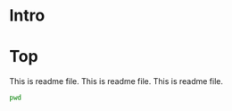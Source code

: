 # Intro

# Top

This  is readme file.
This  is readme file.
This  is readme file.


```bash
pwd
```
